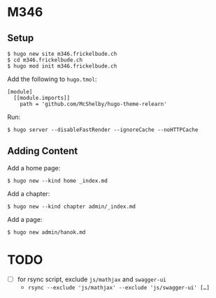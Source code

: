 # M346

## Setup

    $ hugo new site m346.frickelbude.ch
    $ cd m346.frickelbude.ch
    $ hugo mod init m346.frickelbude.ch

Add the following to `hugo.tmol`:

    [module]
      [[module.imports]]
        path = 'github.com/McShelby/hugo-theme-relearn'

Run:

    $ hugo server --disableFastRender --ignoreCache --noHTTPCache

## Adding Content

Add a home page:

    $ hugo new --kind home _index.md

Add a chapter:

    $ hugo new --kind chapter admin/_index.md

Add a page:

    $ hugo new admin/hanok.md

# TODO

- [ ] for rsync script, exclude `js/mathjax` and `swagger-ui`
    - `rsync --exclude 'js/mathjax' --exclude 'js/swagger-ui' […]`
